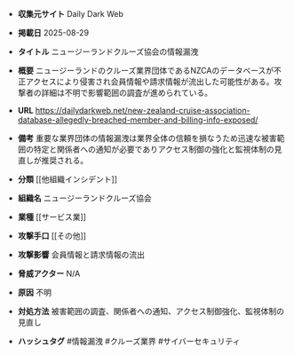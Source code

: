 - **収集元サイト**
Daily Dark Web

- **掲載日**
2025-08-29

- **タイトル**
ニュージーランドクルーズ協会の情報漏洩

- **概要**
ニュージーランドのクルーズ業界団体であるNZCAのデータベースが不正アクセスにより侵害され会員情報や請求情報が流出した可能性がある。攻撃者の詳細は不明で影響範囲の調査が進められている。

- **URL**
https://dailydarkweb.net/new-zealand-cruise-association-database-allegedly-breached-member-and-billing-info-exposed/

- **備考**
重要な業界団体の情報漏洩は業界全体の信頼を損なうため迅速な被害範囲の特定と関係者への通知が必要でありアクセス制御の強化と監視体制の見直しが推奨される。

- **分類**
[[他組織インシデント]]

- **組織名**
ニュージーランドクルーズ協会

- **業種**
[[サービス業]]

- **攻撃手口**
[[その他]]

- **攻撃影響**
会員情報と請求情報の流出

- **脅威アクター**
N/A

- **原因**
不明

- **対処方法**
被害範囲の調査、関係者への通知、アクセス制御強化、監視体制の見直し

- **ハッシュタグ**
#情報漏洩 #クルーズ業界 #サイバーセキュリティ
